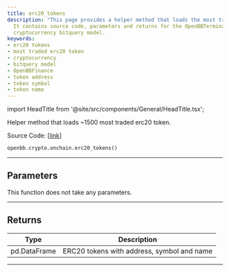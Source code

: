 ```yaml
---
title: erc20_tokens
description: "This page provides a helper method that loads the most traded erc20 tokens."
  It contains source code, parameters and returns for the OpenBBTerminal project's
  cryptocurrency bitquery model.
keywords:
- erc20 tokens
- most traded erc20 token
- cryptocurrency
- bitquery model
- OpenBBFinance
- token address
- token symbol
- token name
---
```


import HeadTitle from '@site/src/components/General/HeadTitle.tsx';

<HeadTitle title="crypto.onchain.erc20_tokens - Reference | OpenBB SDK Docs" />

Helper method that loads ~1500 most traded erc20 token.

Source Code: [[link](https://github.com/OpenBB-finance/OpenBBTerminal/tree/main/openbb_terminal/cryptocurrency/onchain/bitquery_model.py#L210)]

```python
openbb.crypto.onchain.erc20_tokens()
```

---

## Parameters

This function does not take any parameters.

---

## Returns

| Type | Description |
| ---- | ----------- |
| pd.DataFrame | ERC20 tokens with address, symbol and name |
---
